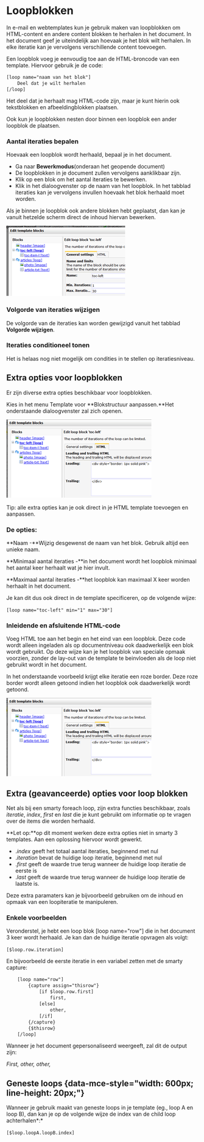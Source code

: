 # Loopblokken

In e-mail en webtemplates kun je gebruik maken van loopblokken om
HTML-content en andere content blokken te herhalen in het document. In
het document geef je uiteindelijk aan hoevaak je het blok wilt herhalen.
In elke iteratie kan je vervolgens verschillende content toevoegen.

Een loopblok voeg je eenvoudig toe aan de HTML-broncode van een
template. Hiervoor gebruik je de code:

    [loop name="naam van het blok"]
        Deel dat je wilt herhalen
    [/loop]

Het deel dat je herhaalt mag HTML-code zijn, maar je kunt hierin ook
tekstblokken en afbeeldingblokken plaatsen.

Ook kun je loopblokken nesten door binnen een loopblok een ander
loopblok de plaatsen.

### Aantal iteraties bepalen

Hoevaak een loopblok wordt herhaald, bepaal je in het document.

-   Ga naar **Bewerkmodus**(onderaan het geopende document)
-   De loopblokken in je document zullen vervolgens aanklikbaar zijn.
-   Klik op een blok om het aantal iteraties te bewerken.
-   Klik in het dialoogvenster op de naam van het loopblok. In het
    tabblad iteraties kan je vervolgens invullen hoevaak het blok
    herhaald moet worden.

Als je binnen je loopblok ook andere blokken hebt geplaatst, dan kan je
vanuit hetzelde scherm direct de inhoud hiervan bewerken.

![](../images/edittemplateblocks.png)

### Volgorde van iteraties wijzigen

De volgorde van de iteraties kan worden gewijzigd vanuit het tabblad
**Volgorde wijzigen**.

### Iteraties conditioneel tonen

Het is helaas nog niet mogelijk om condities in te stellen op
iteratiesniveau.

Extra opties voor loopblokken
-----------------------------

Er zijn diverse extra opties beschikbaar voor loopblokken.

Kies in het menu Template voor **Blokstructuur aanpassen.**Het
onderstaande dialoogvenster zal zich openen.

![](../images/leading_and_trailing.png)

Tip: alle extra opties kan je ook direct in je HTML template toevoegen
en aanpassen.

### De opties:

**Naam -**Wijzig desgewenst de naam van het blok. Gebruik altijd een
unieke naam.

**Minimaal aantal iteraties -**in het document wordt het loopblok
minimaal het aantal keer herhaalt wat je hier invult.

**Maximaal aantal iteraties -**het loopblok kan maximaal X keer worden
herhaalt in het document.

Je kan dit dus ook direct in de template specificeren, op de volgende
wijze:

`[loop name="toc-left" min="1" max="30"]`

### **Inleidende en afsluitende HTML-code**

Voeg HTML toe aan het begin en het eind van een loopblok. Deze code
wordt alleen ingeladen als op documentniveau ook daadwerkelijk een blok
wordt gebruikt. Op deze wijze kan je het loopblok van speciale opmaak
voorzien, zonder de lay-out van de template te beinvloeden als de loop
niet gebruikt wordt in het document.

In het onderstaande voorbeeld krijgt elke iteratie een roze border. Deze
roze border wordt alleen getoond indien het loopblok ook daadwerkelijk
wordt getoond.

![](../images/leading_and_trailing.png)

Extra (geavanceerde) opties voor loop blokken
---------------------------------------------

Net als bij een smarty foreach loop, zijn extra functies beschikbaar,
zoals *iteratie*, *index*, *first* en *last* die je kunt gebruikt om
informatie op te vragen over de items die worden herhaald.

**Let op:**op dit moment werken deze extra opties niet in smarty 3
templates. Aan een oplossing hiervoor wordt gewerkt.

-   .*index* geeft het totaal aantal iteraties, beginnend met nul
-   .*iteration* bevat de huidige loop iteratie, beginnend met nul
-   .*first* geeft de waarde true terug wanneer de huidige loop iteratie
    de eerste is
-   .*last* geeft de waarde true terug wanneer de huidige loop iteratie
    de laatste is.

Deze extra paramaters kan je bijvoorbeeld gebruiken om de inhoud en
opmaak van een loopiteratie te manipuleren.

### **Enkele voorbeelden**

Veronderstel, je hebt een loop blok [loop name="row"] die in het
document 3 keer wordt herhaald. Je kan dan de huidige iteratie opvragen
als volgt:

`[$loop.row.iteration]`

En bijvoorbeeld de eerste iteratie in een variabel zetten met de smarty
capture:

        [loop name="row"]
            {capture assign="thisrow"}
                [if $loop.row.first]
                    first, 
                [else]
                    other, 
                [/if]
            {/capture}
            {$thisrow}
        [/loop]

Wanneer je het document gepersonaliseerd weergeeft, zal dit de output
zijn:

*First, other, other,*

Geneste loops {data-mce-style="width: 600px; line-height: 20px;"}
-------------

Wanneer je gebruik maakt van geneste loops in je template (eg., loop A
en loop B), dan kan je op de volgende wijze de index van de child loop
achterhalen*:*

`[$loop.loopA.loopB.index]`
